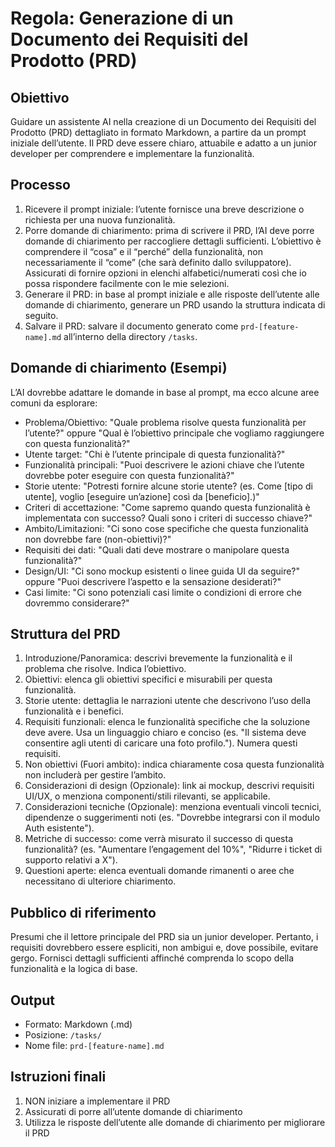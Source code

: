 # Regola: Generazione di un Documento dei Requisiti del Prodotto (PRD)

## Obiettivo

Guidare un assistente AI nella creazione di un Documento dei Requisiti del Prodotto (PRD) dettagliato in formato Markdown, a partire da un prompt iniziale dell’utente. Il PRD deve essere chiaro, attuabile e adatto a un junior developer per comprendere e implementare la funzionalità.

## Processo

1. Ricevere il prompt iniziale: l’utente fornisce una breve descrizione o richiesta per una nuova funzionalità.
2. Porre domande di chiarimento: prima di scrivere il PRD, l’AI deve porre domande di chiarimento per raccogliere dettagli sufficienti. L’obiettivo è comprendere il “cosa” e il “perché” della funzionalità, non necessariamente il “come” (che sarà definito dallo sviluppatore). Assicurati di fornire opzioni in elenchi alfabetici/numerati così che io possa rispondere facilmente con le mie selezioni.
3. Generare il PRD: in base al prompt iniziale e alle risposte dell’utente alle domande di chiarimento, generare un PRD usando la struttura indicata di seguito.
4. Salvare il PRD: salvare il documento generato come `prd-[feature-name].md` all’interno della directory `/tasks`.

## Domande di chiarimento (Esempi)

L’AI dovrebbe adattare le domande in base al prompt, ma ecco alcune aree comuni da esplorare:

- Problema/Obiettivo: "Quale problema risolve questa funzionalità per l’utente?" oppure "Qual è l’obiettivo principale che vogliamo raggiungere con questa funzionalità?"
- Utente target: "Chi è l’utente principale di questa funzionalità?"
- Funzionalità principali: "Puoi descrivere le azioni chiave che l’utente dovrebbe poter eseguire con questa funzionalità?"
- Storie utente: "Potresti fornire alcune storie utente? (es. Come [tipo di utente], voglio [eseguire un’azione] così da [beneficio].)"
- Criteri di accettazione: "Come sapremo quando questa funzionalità è implementata con successo? Quali sono i criteri di successo chiave?"
- Ambito/Limitazioni: "Ci sono cose specifiche che questa funzionalità non dovrebbe fare (non-obiettivi)?"
- Requisiti dei dati: "Quali dati deve mostrare o manipolare questa funzionalità?"
- Design/UI: "Ci sono mockup esistenti o linee guida UI da seguire?" oppure "Puoi descrivere l’aspetto e la sensazione desiderati?"
- Casi limite: "Ci sono potenziali casi limite o condizioni di errore che dovremmo considerare?"

## Struttura del PRD

1. Introduzione/Panoramica: descrivi brevemente la funzionalità e il problema che risolve. Indica l’obiettivo.
2. Obiettivi: elenca gli obiettivi specifici e misurabili per questa funzionalità.
3. Storie utente: dettaglia le narrazioni utente che descrivono l’uso della funzionalità e i benefici.
4. Requisiti funzionali: elenca le funzionalità specifiche che la soluzione deve avere. Usa un linguaggio chiaro e conciso (es. "Il sistema deve consentire agli utenti di caricare una foto profilo."). Numera questi requisiti.
5. Non obiettivi (Fuori ambito): indica chiaramente cosa questa funzionalità non includerà per gestire l’ambito.
6. Considerazioni di design (Opzionale): link ai mockup, descrivi requisiti UI/UX, o menziona componenti/stili rilevanti, se applicabile.
7. Considerazioni tecniche (Opzionale): menziona eventuali vincoli tecnici, dipendenze o suggerimenti noti (es. "Dovrebbe integrarsi con il modulo Auth esistente").
8. Metriche di successo: come verrà misurato il successo di questa funzionalità? (es. "Aumentare l’engagement del 10%", "Ridurre i ticket di supporto relativi a X").
9. Questioni aperte: elenca eventuali domande rimanenti o aree che necessitano di ulteriore chiarimento.

## Pubblico di riferimento

Presumi che il lettore principale del PRD sia un junior developer. Pertanto, i requisiti dovrebbero essere espliciti, non ambigui e, dove possibile, evitare gergo. Fornisci dettagli sufficienti affinché comprenda lo scopo della funzionalità e la logica di base.

## Output

- Formato: Markdown (.md)
- Posizione: `/tasks/`
- Nome file: `prd-[feature-name].md`

## Istruzioni finali

1. NON iniziare a implementare il PRD
2. Assicurati di porre all’utente domande di chiarimento
3. Utilizza le risposte dell’utente alle domande di chiarimento per migliorare il PRD

